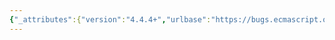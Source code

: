```yaml
---
{"_attributes":{"version":"4.4.4+","urlbase":"https://bugs.ecmascript.org/","maintainer":"dherman@mozilla.com"},"bug":{"bug_id":4487,"creation_ts":"2015-08-21 14:10:00 -0700","short_desc":"14.1.18 IteratorBindingInitialization: Typo \"BindElement\"","delta_ts":"2015-10-23 12:54:52 -0700","product":"ECMA-262 Edition 6","component":"editorial issues","version":"unspecified","rep_platform":"All","op_sys":"All","bug_status":"RESOLVED","resolution":"FIXED","priority":"Normal","bug_severity":"normal","everconfirmed":true,"reporter":{"uid":"andrebargull","name":"André Bargull"},"assigned_to":{"uid":"allen","name":"Allen Wirfs-Brock"},"long_desc":[{"commentid":14647,"comment_count":0,"who":{"uid":"andrebargull","name":"André Bargull"},"bug_when":"2015-08-21 14:10:42 -0700","thetext":"14.1.18 Runtime Semantics: IteratorBindingInitialization\n\nFormalParameter : BindingElement\n\nIn Note, change \"BindElement's\" to \"BindingElement's\"."},{"commentid":14840,"comment_count":1,"who":{"uid":"andrebargull","name":"André Bargull"},"bug_when":"2015-10-23 12:54:52 -0700","thetext":"Fixed in ES2016 Draft.\n\nhttps://github.com/tc39/ecma262/commit/7461eea82908b2c5742e4d6e5f57dc0cd4b43a60"}]}}
---
```

